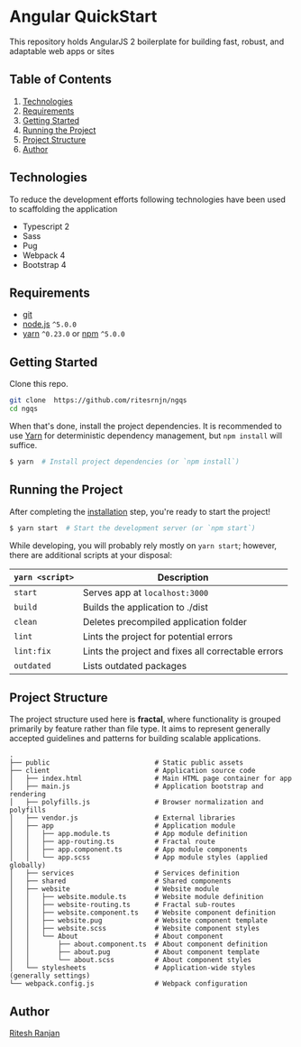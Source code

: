 # Angular QuickStart

This repository holds AngularJS 2 boilerplate for building fast, robust, and adaptable web apps or sites

## Table of Contents
1. [Technologies](#technologies)
1. [Requirements](#requirements)
1. [Getting Started](#getting-started)
1. [Running the Project](#running-the-project)
1. [Project Structure](#project-structure)
1. [Author](#author)


## Technologies

To reduce the development efforts following technologies have been used to scaffolding the application
* Typescript 2
* Sass
* Pug
* Webpack 4
* Bootstrap 4

## Requirements

* [git](https://git-scm.com/)
* [node.js](https://nodejs.org/)  `^5.0.0`
* [yarn](https://yarnpkg.com/en/) `^0.23.0` or [npm](https://www.npmjs.com/) `^5.0.0`


## Getting Started

Clone this repo.
```bash
git clone  https://github.com/ritesrnjn/ngqs
cd ngqs
```
When that's done, install the project dependencies. It is recommended to use [Yarn](https://yarnpkg.com/) for deterministic dependency management, but `npm install` will suffice.

```bash
$ yarn  # Install project dependencies (or `npm install`)
```

## Running the Project

After completing the [installation](#installation) step, you're ready to start the project!

```bash
$ yarn start  # Start the development server (or `npm start`)
```

While developing, you will probably rely mostly on `yarn start`; however, there are additional scripts at your disposal:

|`yarn <script>`    |Description|
|-------------------|-----------|
|`start`            |Serves app at `localhost:3000`|
|`build`            |Builds the application to ./dist|
|`clean`            |Deletes precompiled application folder|
|`lint`             |Lints the project for potential errors|
|`lint:fix`         |Lints the project and fixes all correctable errors|
|`outdated`         |Lists outdated packages|

## Project Structure

The project structure used here is **fractal**, where functionality is grouped primarily by feature rather than file type. 
It aims to represent generally accepted guidelines and patterns for building scalable applications.

```
.
├── public                          # Static public assets
├── client                          # Application source code
│   ├── index.html                  # Main HTML page container for app
│   ├── main.js                     # Application bootstrap and rendering
│   ├── polyfills.js                # Browser normalization and polyfills
│   ├── vendor.js                   # External libraries
│   ├── app                         # Application module
│   │   ├── app.module.ts           # App module definition
│   │   ├── app-routing.ts          # Fractal route
│   │   ├── app.component.ts        # App module components
│   │   └── app.scss                # App module styles (applied globally)
│   ├── services                    # Services definition
│   ├── shared                      # Shared components
│   ├── website                     # Website module
│   │   ├── website.module.ts       # Website module definition
│   │   ├── website-routing.ts      # Fractal sub-routes
│   │   ├── website.component.ts    # Website component definition
│   │   ├── website.pug             # Website component template
│   │   ├── website.scss            # Website component styles
│   │   └── About                   # About component
│   │       ├── about.component.ts  # About component definition
│   │       ├── about.pug           # About component template
│   │       └── about.scss          # About component styles
│   └── stylesheets                 # Application-wide styles (generally settings)
└── webpack.config.js               # Webpack configuration
```

## Author
[Ritesh Ranjan](https://ritesrnjn.github.io)


